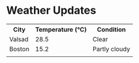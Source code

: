 # Weather Updates

<!-- WEATHER-UPDATE-START -->
<table><tr><th>City</th><th>Temperature (°C)</th><th>Condition</th></tr><tr><td>Valsad</td><td>28.5</td><td>Clear</td></tr><tr><td>Boston</td><td>15.2</td><td>Partly cloudy</td></tr><tr><td></td><td></td><td></td></tr></table>
<!-- WEATHER-UPDATE-END -->
